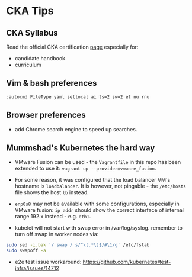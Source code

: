 # CKA Tips

## CKA Syllabus

Read the official CKA certification [page](https://training.linuxfoundation.org/certification/certified-kubernetes-administrator-cka/) especially for:

* candidate handbook
* curriculum

## Vim & bash preferences

`:autocmd FileType yaml setlocal ai ts=2 sw=2 et nu rnu` 

## Browser preferences

* add Chrome search engine to speed up searches.

## Mummshad's Kubernetes the hard way

* VMware Fusion can be used - the `Vagrantfile` in this repo has been extended to use it: `vagrant up --provider=vmware_fusion`.

* For some reason, it was configured that the load balancer VM's hostname is `loadbalancer`. It is however, not pingable - the `/etc/hosts` file shows the host `lb` instead.

* `enp0s8` may not be available with some configurations, especially in VMware fusion: `ip addr` should show the correct interface of internal range 192.x instead - e.g. `eth1`.

* kubelet will not start with swap error in /var/log/syslog. remember to turn off swap in worker nodes via:
```bash
sudo sed -i.bak '/ swap / s/^\(.*\)$/#\1/g' /etc/fstab
sudo swapoff -a
```

* e2e test issue workaround: https://github.com/kubernetes/test-infra/issues/14712


